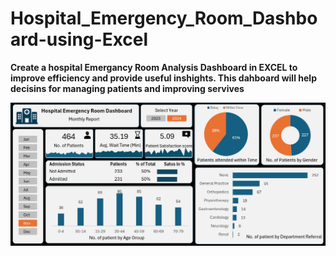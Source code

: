# Hospital_Emergency_Room_Dashboard-using-Excel


**Create a hospital Emergancy Room Analysis Dashboard in EXCEL to improve efficiency and provide useful inshights. This dahboard will help decisins for managing patients and improving servives**



![image alt](https://github.com/jjBrij/Hospital_Emergency_Room_Dashboard-using-Excel/blob/main/Hospital%20Dashboard%20Final%20.jpg?raw=true)

